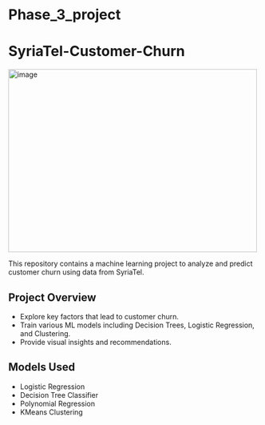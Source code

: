 # Phase_3_project
# SyriaTel-Customer-Churn



<img width="498" height="366" alt="image" src="https://github.com/user-attachments/assets/9365594a-7c9a-4c1c-8c58-12a7e3521470" />



This repository contains a machine learning project to analyze and predict customer churn using data from SyriaTel.

##  Project Overview
- Explore key factors that lead to customer churn.
- Train various ML models including Decision Trees, Logistic Regression, and Clustering.
- Provide visual insights and recommendations.

##  Models Used
- Logistic Regression
- Decision Tree Classifier
- Polynomial Regression
- KMeans Clustering
  
